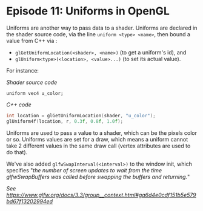 # Episode 11: Uniforms in OpenGL

Uniforms are another way to pass data to a shader. Uniforms are declared in the 
shader source code, via the line `uniform <type> <name>`, then bound a value 
from C++ via :
- `glGetUniformLocation(<shader>, <name>)` (to get a uniform's id), and
- `glUniform<type>(<location>, <value>...)` (to set its actual value).

For instance:

*Shader source code*
```
uniform vec4 u_color;
```

*C++ code*
```c++
int location = glGetUniformLocation(shader, "u_color");
glUniform4f(location, r, 0.3f, 0.8f, 1.0f);
```

Uniforms are used to pass a value to a shader, which can be the pixels color or 
so. Uniforms values are set for a draw, which means a uniform cannot take 2 
different values in the same draw call (vertex attributes are used to do that).

We've also added `glfwSwapInterval(<interval>)` to the window init, which 
specifies "*the number of screen updates to wait from the time glfwSwapBuffers 
was called before swapping the buffers and returning.*"

*See https://www.glfw.org/docs/3.3/group__context.html#ga6d4e0cdf151b5e579bd67f13202994ed*